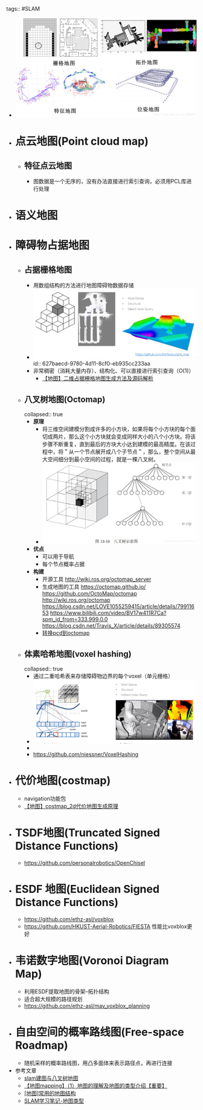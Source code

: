 tags:: #SLAM

- ![地图形式.png](../assets/image_1652270897147_0.png)
- # 点云地图(Point cloud map)
	- ## 特征点云地图
		- 图数据是一个无序的，没有办法直接进行索引查询，必须用PCL库进行处理
- # 语义地图
- # 障碍物占据地图
	- ## 占据栅格地图
		- 用数组结构的方法进行地图障碍物数据存储
		- ![image.png](../assets/image_1652272846333_0.png) 
		  id:: 627baecd-9780-4d11-8cf0-eb935cc233aa
		- 非常稠密（消耗大量内存）、结构化、可以直接进行索引查询（O(1)）
			- [【地图】二维占据栅格地图生成方法及源码解析](https://blog.csdn.net/qq_35635374/article/details/120918847)
	- ## 八叉树地图(Octomap)
	  collapsed:: true
		- **原理**
			- 将三维空间建模分割成许多的小方块，如果将每个小方块的每个面切成两片，那么这个小方块就会变成同样大小的八个小方块。将该步骤不断重复，直到最后的方块大小达到建模的最高精度。在该过程中，将＂从一个节点展开成八个子节点＂，那么，整个空间从最大空间细分到最小空间的过程，就是一棵八叉树。
			- ![image.png](../assets/image_1652271894465_0.png)
		- **优点**
			- 可以用于导航
			- 每个节点概率占据
		- **构建**
			- 开源工具
			  http://wiki.ros.org/octomap_server
			- 生成地图的工具
			  https://octomap.github.io/
			  https://github.com/OctoMap/octomap
			  http://wiki.ros.org/octomap
			  https://blog.csdn.net/LOVE1055259415/article/details/79911653
			  https://www.bilibili.com/video/BV17w411R7Ca?spm_id_from=333.999.0.0
			  https://blog.csdn.net/Travis_X/article/details/89305574
			- [转换pcd到octomap](https://github.com/gaoxiang12/octomap_tutor)
	- ## 体素哈希地图(voxel hashing)
	  collapsed:: true
		- 通过二重哈希表来存储障碍物边界的每个voxel（单元栅格）
		- ![image.png](../assets/image_1652272695112_0.png)
		-
		- https://github.com/niessner/VoxelHashing
- # 代价地图(costmap)
	- navigation功能包
	- [【地图】costmap_2d代价地图生成原理](https://blog.csdn.net/qq_35635374/article/details/120874817#t5)
- # TSDF地图(Truncated Signed Distance Functions)
	- https://github.com/personalrobotics/OpenChisel
- # ESDF 地图(Euclidean Signed Distance Functions)
	- https://github.com/ethz-asl/voxblox
	- https://github.com/HKUST-Aerial-Robotics/FIESTA 性能比voxblox更好
- # 韦诺数字地图(Voronoi Diagram Map)
	- 利用ESDF提取地图的骨架–拓扑结构
	- 适合超大规模的路径规划
	- https://github.com/ethz-asl/mav_voxblox_planning
- # 自由空间的概率路线图(Free-space Roadmap)
	- 随机采样的概率路线图，用凸多面体来表示路径点，再进行连接
- 参考文章
	- [slam建图与八叉树地图](https://blog.csdn.net/weixin_39568744/article/details/88648694)
	- [【地图mapping】（1）地图的理解及地图的类型介绍【重要】](https://blog.csdn.net/qq_35635374/article/details/120960481#t3)
	- [[地图]常用的地图结构](https://blog.csdn.net/Travis_X/article/details/114241945)
	- [SLAM学习笔记-地图类型](https://blog.csdn.net/weixin_51244852/article/details/116865811)